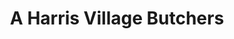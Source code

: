 ---
title: "A Harris Village Butchers"
url: /huddersfield/a-harris-village-butchers/
shop: butcher
---